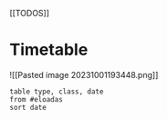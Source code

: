 [[TODOS]]

# Timetable
![[Pasted image 20231001193448.png]]

```dataview
table type, class, date
from #eloadas
sort date
```


